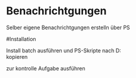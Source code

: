 # Benachrichtgungen
 Selber eigene Benachrichtgungen erstelln über PS

#Installation
  
Install batch ausführen
und PS-Skripte nach D:\
kopieren 

zur kontrolle 
Aufgabe ausführen
